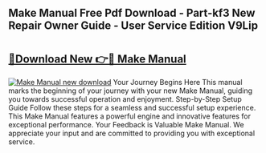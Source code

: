 ## Make Manual Free Pdf Download - Part-kf3 New Repair Owner Guide - User Service Edition V9Lip

# <h2><a href="http://bc39097.oget.top/?id=Make+Manual">🔗Download New 👉🔴 Make Manual</a></h2>

[![Make Manual new download](https://i.imgur.com/5g1atiW.png)](http://bc39097.oget.top/?id=Make+Manual)
Your Journey Begins Here This manual marks the beginning of your journey with your new Make Manual, guiding you towards successful operation and enjoyment. Step-by-Step Setup Guide Follow these steps for a seamless and successful setup experience. This Make Manual features a powerful engine and innovative features for exceptional performance. Your Feedback is Valuable Make Manual. We appreciate your input and are committed to providing you with exceptional service.
